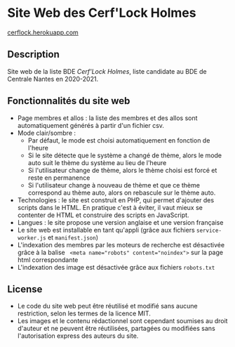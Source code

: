 # Site Web des Cerf'Lock Holmes

[cerflock.herokuapp.com](https://cerflock.herokuapp.com/)

## Description

Site web de la liste BDE *Cerf'Lock Holmes*, liste candidate au BDE de Centrale Nantes en 2020-2021.

## Fonctionnalités du site web

* Page membres et allos : la liste des membres et des allos sont automatiquement générés à partir d'un fichier csv.
* Mode clair/sombre :
  * Par défaut, le mode est choisi automatiquement en fonction de l'heure
  * Si le site détecte que le système a changé de thème, alors le mode auto suit le thème du système au lieu de l'heure
  * Si l'utilisateur change de thème, alors le thème choisi est forcé et reste en permanence
  * Si l'utilisateur change à nouveau de thème et que ce thème correspond au thème auto, alors on rebascule sur le thème auto.
* Technologies : le site est construit en PHP, qui permet d'ajouter des scripts dans le HTML. En pratique c'est à éviter, il vaut mieux se contenter de HTML et construire des scripts en JavaScript.
* Langues : le site propose une version anglaise et une version française
* Le site web est installable en tant qu'appli (grâce aux fichiers `service-worker.js` et `manifest.json`)
* L'indexation des membres par les moteurs de recherche est désactivée grâce à la balise `
	<meta name="robots" content="noindex">` sur la page html correspondante
* L'indexation des image est désactivée grâce aux fichiers `robots.txt`

## License

* Le code du site web peut être réutilisé et modifié sans aucune restriction, selon les termes de la licence MIT.
* Les images et le contenu rédactionnel sont cependant soumises au droit d'auteur et ne peuvent être réutilisées, partagées ou modifiées sans l'autorisation express des auteurs du site.
